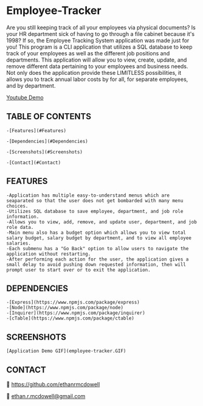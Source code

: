 # Employee-Tracker

Are you still keeping track of all your employees via physical documents? Is your HR department sick of having to go through a file cabinet because it's 1998? If so, the Employee Tracking System application was made just for you! This program is a CLI application that utilizes a SQL database to keep track of your employees as well as the different job positions and departments. This application will allow you to view, create, update, and remove different data pertaining to your employees and business needs. Not only does the application provide these LIMITLESS possibilities, it allows you to track annual labor costs by for all, for separate employees, and by department.

[Youtube Demo](https://youtu.be/OPxYsqos3TM)

## TABLE OF CONTENTS

    -[Features](#Features)

    -[Dependencies](#Dependencies)

    -[Screenshots](#Screenshots)

    -[Contact](#Contact)

## FEATURES

    -Application has multiple easy-to-understand menus which are seaparated so that the user does not get bombarded with many menu choices.
    -Utilizes SQL database to save employee, department, and job role information.
    -Allows you to view, add, remove, and update user, department, and job role data.
    -Main menu also has a budget option which allows you to view total salary budget, salary budget by department, and to view all employee salaries.
    -Each submenu has a "Go Back" option to allow users to navigate the application without restarting.
    -After performing each action for the user, the application gives a small delay to avoid pushing down requested information, then will prompt user to start over or to exit the application.

## DEPENDENCIES

    -[Express](https://www.npmjs.com/package/express)
    -[Node](https://www.npmjs.com/package/node)
    -[Inquirer](https://www.npmjs.com/package/inquirer)
    -[cTable](https://www.npmjs.com/package/ctable)

## SCREENSHOTS

    [Application Demo GIF](employee-tracker.GIF)

## CONTACT

  :link: https://github.com/ethanrmcdowell
  
  :e-mail: ethan.r.mcdowell@gmail.com